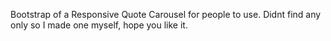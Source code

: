 Bootstrap of a Responsive Quote Carousel for people to use.
Didnt find any only so I made one myself, hope you like it.
